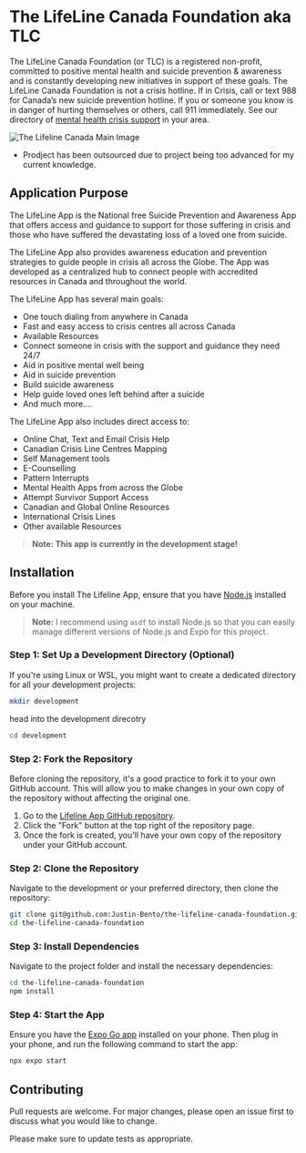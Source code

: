 # The LifeLine Canada Foundation aka TLC

The LifeLine Canada Foundation (or TLC) is a registered non-profit, committed to positive mental health and suicide prevention & awareness and is constantly developing new initiatives in support of these goals. The LifeLine Canada Foundation is not a crisis hotline. If in Crisis, call or text 988 for Canada’s new suicide prevention hotline. If you or someone you know is in danger of hurting themselves or others, call 911 immediately. See our directory of [mental health crisis support](https://thelifelinecanada.ca/incrisisneedhelp/) in your area.

![The Lifeline Canada Main Image](https://thelifelinecanada.ca/wp-content/uploads/2023/11/LG.jpg)

- Prodject has been outsourced due to project being too advanced for my current knowledge. 

## Application Purpose

The LifeLine App is the National free Suicide Prevention and Awareness App that offers access and guidance to support for those suffering in crisis and those who have suffered the devastating loss of a loved one from suicide. 

The LifeLine App also provides awareness education and prevention strategies to guide people in crisis all across the Globe. The App was developed as a centralized hub to connect people with accredited resources in Canada and throughout the world.

The LifeLine App has several main goals:

- One touch dialing from anywhere in Canada
- Fast and easy access to crisis centres all across Canada
- Available Resources
- Connect someone in crisis with the support and guidance they need 24/7
- Aid in positive mental well being
- Aid in suicide prevention
- Build suicide awareness
- Help guide loved ones left behind after a suicide
- And much more….

The LifeLine App also includes direct access to:

- Online Chat, Text and Email Crisis Help
- Canadian Crisis Line Centres Mapping
- Self Management tools
- E-Counselling
- Pattern Interrupts
- Mental Health Apps from across the Globe
- Attempt Survivor Support Access
- Canadian and Global Online Resources
- International Crisis Lines
- Other available Resources

> **Note: This app is currently in the development stage!**

## Installation

Before you install The Lifeline App, ensure that you have [Node.js](https://nodejs.org/en/download/package-manager) installed on your machine.

> **Note:** I recommend using `asdf` to install Node.js so that you can easily manage different versions of Node.js and Expo for this project.

### Step 1: Set Up a Development Directory (Optional)

If you're using Linux or WSL, you might want to create a dedicated directory for all your development projects:

```bash
mkdir development
```

head into the development direcotry

```bash
cd development
```

### Step 2: Fork the Repository

Before cloning the repository, it's a good practice to fork it to your own GitHub account. This will allow you to make changes in your own copy of the repository without affecting the original one.

1. Go to the [Lifeline App GitHub repository](https://github.com/Justin-Bento/the-lifeline-canada-foundation).
2. Click the "Fork" button at the top right of the repository page.
3. Once the fork is created, you'll have your own copy of the repository under your GitHub account.

### Step 2: Clone the Repository

Navigate to the development or your preferred directory, then clone the repository:

```bash
git clone git@github.com:Justin-Bento/the-lifeline-canada-foundation.git
cd the-lifeline-canada-foundation
```

### Step 3: Install Dependencies

Navigate to the project folder and install the necessary dependencies:

```bash
cd the-lifeline-canada-foundation
npm install
```

### Step 4: Start the App

Ensure you have the [Expo Go app](https://expo.dev/client) installed on your phone. Then plug in your phone, and run the following command to start the app:

```bash
npx expo start
```

## Contributing

Pull requests are welcome. For major changes, please open an issue first
to discuss what you would like to change.

Please make sure to update tests as appropriate.

